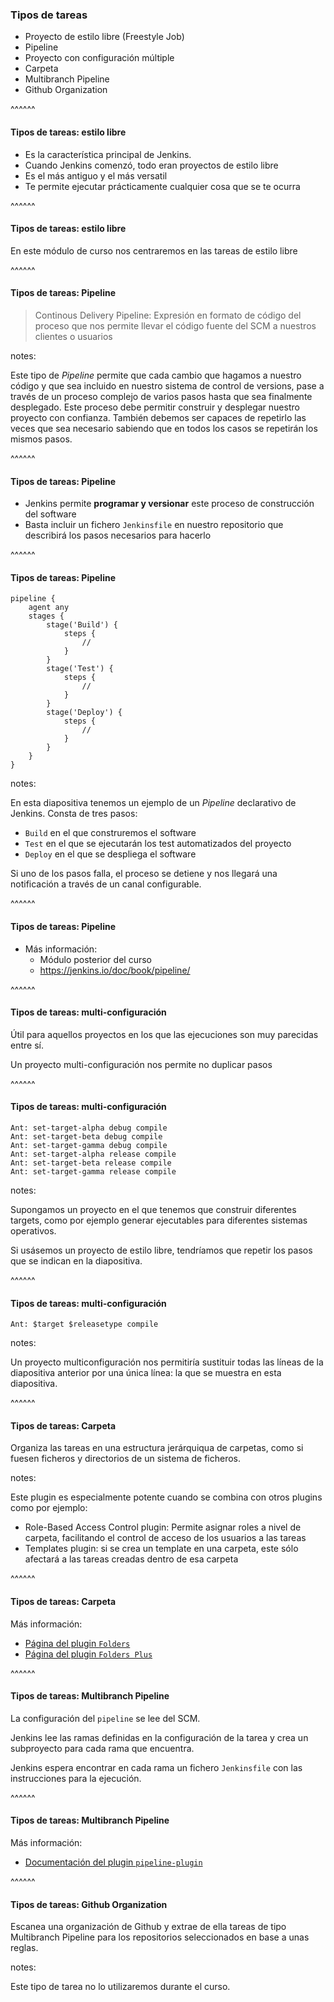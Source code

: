 ### Tipos de tareas

* Proyecto de estilo libre (Freestyle Job)
* Pipeline
* Proyecto con configuración múltiple
* Carpeta
* Multibranch Pipeline
* Github Organization

^^^^^^

#### Tipos de tareas: estilo libre

* Es la característica principal de Jenkins.
* Cuando Jenkins comenzó, todo eran proyectos de estilo libre
* Es el más antiguo y el más versatil
* Te permite ejecutar prácticamente cualquier cosa que se te ocurra

^^^^^^

#### Tipos de tareas: estilo libre

En este módulo de curso nos centraremos en las tareas de estilo libre

^^^^^^

#### Tipos de tareas: Pipeline

> Continous Delivery Pipeline: Expresión en formato de código del proceso que nos permite llevar el
  código fuente del SCM a nuestros clientes o usuarios

notes:

Este tipo de _Pipeline_ permite que cada cambio que hagamos a nuestro código y que sea incluido 
en nuestro sistema de control de versions, pase a través de un proceso complejo de varios pasos
hasta que sea finalmente desplegado. Este proceso debe permitir construir y desplegar nuestro
proyecto con confianza. También debemos ser capaces de repetirlo las veces que sea necesario sabiendo 
que en todos los casos se repetirán los mismos pasos. 


^^^^^^

#### Tipos de tareas: Pipeline

* Jenkins permite **programar y versionar** este proceso de construcción del software
* Basta incluir un fichero `Jenkinsfile` en nuestro repositorio que describirá los pasos necesarios
  para hacerlo

^^^^^^

#### Tipos de tareas: Pipeline

```
pipeline {
    agent any 
    stages {
        stage('Build') { 
            steps {
                // 
            }
        }
        stage('Test') { 
            steps {
                // 
            }
        }
        stage('Deploy') { 
            steps {
                // 
            }
        }
    }
}
```

notes:

En esta diapositiva tenemos un ejemplo de un *Pipeline* declarativo de Jenkins.
Consta de tres pasos:
* `Build` en el que construremos el software
* `Test` en el que se ejecutarán los test automatizados del proyecto
* `Deploy` en el que se despliega el software

Si uno de los pasos falla, el proceso se detiene y nos llegará una notificación 
a través de un canal configurable.

^^^^^^

#### Tipos de tareas: Pipeline

* Más información:
  * Módulo posterior del curso
  * https://jenkins.io/doc/book/pipeline/


^^^^^^

#### Tipos de tareas: multi-configuración

Útil para aquellos proyectos en los que las ejecuciones son muy parecidas entre sí.

Un proyecto multi-configuración nos permite no duplicar pasos

^^^^^^

#### Tipos de tareas: multi-configuración

```
Ant: set-target-alpha debug compile
Ant: set-target-beta debug compile
Ant: set-target-gamma debug compile
Ant: set-target-alpha release compile
Ant: set-target-beta release compile
Ant: set-target-gamma release compile
```

notes:

Supongamos un proyecto en el que tenemos que construir diferentes targets, como por ejemplo generar
ejecutables para diferentes sistemas operativos.

Si usásemos un proyecto de estilo libre, tendríamos que repetir los pasos que se indican en la diapositiva.

^^^^^^

#### Tipos de tareas: multi-configuración

```
Ant: $target $releasetype compile
```

notes:

Un proyecto multiconfiguración nos permitiría sustituir todas las líneas de la diapositiva anterior
por una única línea: la que se muestra en esta diapositiva.

^^^^^^

#### Tipos de tareas: Carpeta

Organiza las tareas en una estructura jerárquiqua de carpetas, como si fuesen ficheros y directorios de un
sistema de ficheros.

notes:

Este plugin es especialmente potente cuando se combina con otros plugins como por ejemplo:
* Role-Based Access Control plugin: Permite asignar roles a nivel de carpeta, facilitando el control
  de acceso de los usuarios a las tareas
* Templates plugin: si se crea un template en una carpeta, este sólo afectará a las tareas creadas
  dentro de esa carpeta
  
^^^^^^

#### Tipos de tareas: Carpeta

Más información:
* [Página del plugin `Folders`](https://docs.cloudbees.com/docs/admin-resources/latest/plugins/folder)
* [Página del plugin `Folders Plus`](https://docs.cloudbees.com/docs/admin-resources/latest/plugins/folders-plus)

^^^^^^

#### Tipos de tareas: Multibranch Pipeline

La configuración del `pipeline` se lee del SCM.

Jenkins lee las ramas definidas en la configuración de la tarea y crea un subproyecto para cada rama que encuentra.

Jenkins espera encontrar en cada rama un fichero `Jenkinsfile` con las instrucciones para la ejecución. 

^^^^^^

#### Tipos de tareas: Multibranch Pipeline

Más información:

* [Documentación del plugin `pipeline-plugin`](https://github.com/jenkinsci/pipeline-plugin/blob/master/TUTORIAL.md#creating-multibranch-projects)


^^^^^^

#### Tipos de tareas: Github Organization

Escanea una organización de Github y extrae de ella tareas de tipo
Multibranch Pipeline para los repositorios seleccionados en base a unas reglas.

notes:

Este tipo de tarea no lo utilizaremos durante el curso.